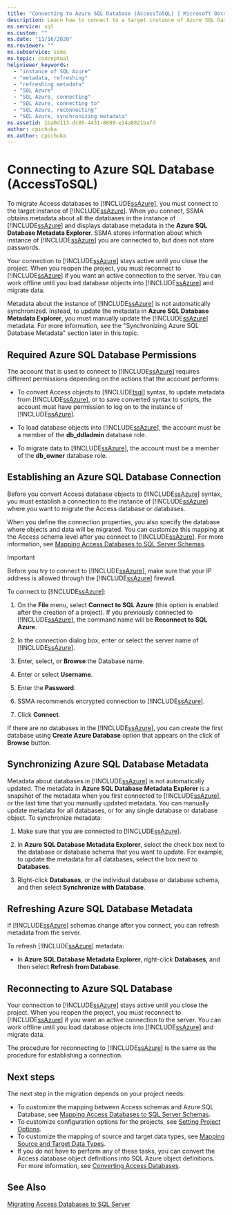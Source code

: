 ```yaml
---
title: "Connecting to Azure SQL Database (AccessToSQL) | Microsoft Docs"
description: Learn how to connect to a target instance of Azure SQL Database to migrate Access databases. SSMA obtains metadata about databases in Azure SQL Database.
ms.service: sql
ms.custom: ""
ms.date: "11/16/2020"
ms.reviewer: ""
ms.subservice: ssma
ms.topic: conceptual
helpviewer_keywords: 
  - "instance of SQL Azure"
  - "metadata, refreshing"
  - "refreshing metadata"
  - "SQL Azure"
  - "SQL Azure, connecting"
  - "SQL Azure, connecting to"
  - "SQL Azure, reconnecting"
  - "SQL Azure, synchronizing metadata"
ms.assetid: 1ba0d113-dc05-4431-8689-e14a8821bafd
author: cpichuka 
ms.author: cpichuka 
---
```


# Connecting to Azure SQL Database (AccessToSQL)

To migrate Access databases to [!INCLUDE[ssAzure](../../includes/ssazure_md.md)], you must connect to the target instance of [!INCLUDE[ssAzure](../../includes/ssazure_md.md)]. When you connect, SSMA obtains metadata about all the databases in the instance of [!INCLUDE[ssAzure](../../includes/ssazure_md.md)] and displays database metadata in the **Azure SQL Database Metadata Explorer**. SSMA stores information about which instance of [!INCLUDE[ssAzure](../../includes/ssazure_md.md)] you are connected to, but does not store passwords.

Your connection to [!INCLUDE[ssAzure](../../includes/ssazure_md.md)] stays active until you close the project. When you reopen the project, you must reconnect to [!INCLUDE[ssAzure](../../includes/ssazure_md.md)] if you want an active connection to the server. You can work offline until you load database objects into [!INCLUDE[ssAzure](../../includes/ssazure_md.md)] and migrate data.

Metadata about the instance of [!INCLUDE[ssAzure](../../includes/ssazure_md.md)] is not automatically synchronized. Instead, to update the metadata in **Azure SQL Database Metadata Explorer**, you must manually update the [!INCLUDE[ssAzure](../../includes/ssazure_md.md)] metadata. For more information, see the "Synchronizing Azure SQL Database Metadata" section later in this topic.

## Required Azure SQL Database Permissions

The account that is used to connect to [!INCLUDE[ssAzure](../../includes/ssazure_md.md)] requires different permissions depending on the actions that the account performs:

- To convert Access objects to [!INCLUDE[tsql](../../includes/tsql-md.md)] syntax, to update metadata from [!INCLUDE[ssAzure](../../includes/ssazure_md.md)], or to save converted syntax to scripts, the account must have permission to log on to the instance of [!INCLUDE[ssAzure](../../includes/ssazure_md.md)].

- To load database objects into [!INCLUDE[ssAzure](../../includes/ssazure_md.md)], the account must be a member of the **db_ddladmin** database role.

- To migrate data to [!INCLUDE[ssAzure](../../includes/ssazure_md.md)], the account must be a member of the **db_owner** database role.

## Establishing an Azure SQL Database Connection

Before you convert Access database objects to [!INCLUDE[ssAzure](../../includes/ssazure_md.md)] syntax, you must establish a connection to the instance of [!INCLUDE[ssAzure](../../includes/ssazure_md.md)] where you want to migrate the Access database or databases.

When you define the connection properties, you also specify the database where objects and data will be migrated. You can customize this mapping at the Access schema level after you connect to [!INCLUDE[ssAzure](../../includes/ssazure_md.md)]. For more information, see [Mapping Access Databases to SQL Server Schemas](mapping-source-and-target-databases-accesstosql.md).
  
> [!IMPORTANT]
> Before you try to connect to [!INCLUDE[ssAzure](../../includes/ssazure_md.md)], make sure that your IP address is allowed through the [!INCLUDE[ssAzure](../../includes/ssazure_md.md)] firewall.
  
To connect to [!INCLUDE[ssAzure](../../includes/ssazure_md.md)]:

1. On the **File** menu, select **Connect to SQL Azure** (this option is enabled after the creation of a project).
   If you previously connected to [!INCLUDE[ssAzure](../../includes/ssazure_md.md)], the command name will be **Reconnect to SQL Azure**.

2. In the connection dialog box, enter or select the server name of [!INCLUDE[ssAzure](../../includes/ssazure_md.md)].

3. Enter, select, or **Browse** the Database name.

4. Enter or select **Username**.

5. Enter the **Password**.

6. SSMA recommends encrypted connection to [!INCLUDE[ssAzure](../../includes/ssazure_md.md)].

7. Click **Connect**.
  
If there are no databases in the [!INCLUDE[ssAzure](../../includes/ssazure_md.md)], you can create the first database using **Create Azure Database** option that appears on the click of **Browse** button.

## Synchronizing Azure SQL Database Metadata

Metadata about databases in [!INCLUDE[ssAzure](../../includes/ssazure_md.md)] is not automatically updated. The metadata in **Azure SQL Database Metadata Explorer** is a snapshot of the metadata when you first connected to [!INCLUDE[ssAzure](../../includes/ssazure_md.md)], or the last time that you manually updated metadata. You can manually update metadata for all databases, or for any single database or database object. To synchronize metadata:

1. Make sure that you are connected to [!INCLUDE[ssAzure](../../includes/ssazure_md.md)].

2. In **Azure SQL Database Metadata Explorer**, select the check box next to the database or database schema that you want to update.
   For example, to update the metadata for all databases, select the box next to **Databases**.

3. Right-click **Databases**, or the individual database or database schema, and then select **Synchronize with Database**.

## Refreshing Azure SQL Database Metadata

If [!INCLUDE[ssAzure](../../includes/ssazure_md.md)] schemas change after you connect, you can refresh metadata from the server.

To refresh [!INCLUDE[ssAzure](../../includes/ssazure_md.md)] metadata:

- In **Azure SQL Database Metadata Explorer**, right-click **Databases**, and then select **Refresh from Database**.

## Reconnecting to Azure SQL Database

Your connection to [!INCLUDE[ssAzure](../../includes/ssazure_md.md)] stays active until you close the project. When you reopen the project, you must reconnect to [!INCLUDE[ssAzure](../../includes/ssazure_md.md)] if you want an active connection to the server. You can work offline until you load database objects into [!INCLUDE[ssAzure](../../includes/ssazure_md.md)] and migrate data.

The procedure for reconnecting to [!INCLUDE[ssAzure](../../includes/ssazure_md.md)] is the same as the procedure for establishing a connection.

## Next steps

The next step in the migration depends on your project needs:

- To customize the mapping between Access schemas and Azure SQL Database, see [Mapping Access Databases to SQL Server Schemas](mapping-source-and-target-databases-accesstosql.md).
- To customize configuration options for the projects, see [Setting Project Options](setting-conversion-and-migration-options-accesstosql.md).
- To customize the mapping of source and target data types, see [Mapping Source and Target Data Types](mapping-source-and-target-data-types-accesstosql.md).
- If you do not have to perform any of these tasks, you can convert the Access database object definitions into SQL Azure object definitions. For more information, see [Converting Access Databases](converting-access-database-objects-accesstosql.md).

## See Also

[Migrating Access Databases to SQL Server](migrating-access-databases-to-sql-server-azure-sql-db-accesstosql.md)

